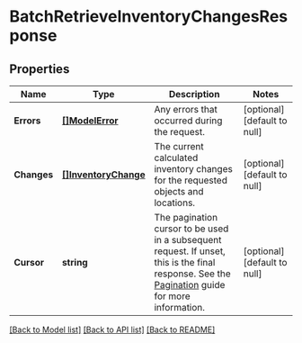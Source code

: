 # BatchRetrieveInventoryChangesResponse

## Properties

 Name        | Type                                        | Description                                                                                                                                                                                                        | Notes                        
-------------|---------------------------------------------|--------------------------------------------------------------------------------------------------------------------------------------------------------------------------------------------------------------------|------------------------------
 **Errors**  | [**[]ModelError**](Error.md)                | Any errors that occurred during the request.                                                                                                                                                                       | [optional] [default to null] 
 **Changes** | [**[]InventoryChange**](InventoryChange.md) | The current calculated inventory changes for the requested objects and locations.                                                                                                                                  | [optional] [default to null] 
 **Cursor**  | **string**                                  | The pagination cursor to be used in a subsequent request. If unset, this is the final response. See the [Pagination](https://developer.squareup.com/docs/working-with-apis/pagination) guide for more information. | [optional] [default to null] 

[[Back to Model list]](../README.md#documentation-for-models) [[Back to API list]](../README.md#documentation-for-api-endpoints) [[Back to README]](../README.md)

